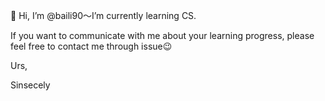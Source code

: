 👋 Hi, I’m @baili90～I’m currently learning CS.

If you want to communicate with me about your learning progress, please feel free to contact me through issue😉

Urs, 

Sinsecely

<!---
baili90/baili90 is a ✨ special ✨ repository because its `README.md` (this file) appears on your GitHub profile.
You can click the Preview link to take a look at your changes.
--->



